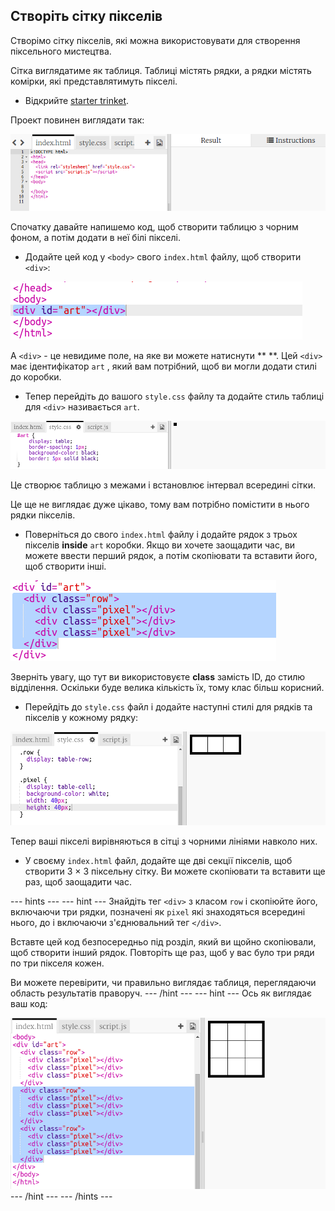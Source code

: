 ## Створіть сітку пікселів

Створімо сітку пікселів, які можна використовувати для створення піксельного мистецтва.

Сітка виглядатиме як таблиця. Таблиці містять рядки, а рядки містять комірки, які представлятимуть пікселі.

+ Відкрийте [starter trinket](http://jumpto.cc/web-pixel).

Проект повинен виглядати так:

![знімок екрану](images/pixel-starter.png)

Спочатку давайте напишемо код, щоб створити таблицю з чорним фоном, а потім додати в неї білі пікселі.

+ Додайте цей код у `<body>` свого `index.html` файлу, щоб створити `<div>`:

![знімок екрану](images/pixel-art-art.png)

A `<div>` - це невидиме поле, на яке ви можете натиснути ** **. Цей `<div>` має ідентифікатор `art` , який вам потрібний, щоб ви могли додати стилі до коробки.

+ Тепер перейдіть до вашого `style.css` файлу та додайте стиль таблиці для `<div>` називається `art`.

![знімок екрану](images/pixel-art-style.png)

Це створює таблицю з межами і встановлює інтервал всередині сітки.

Це ще не виглядає дуже цікаво, тому вам потрібно помістити в нього рядки пікселів.

+ Поверніться до свого `index.html` файлу і додайте рядок з трьох пікселів **inside** `art` коробки. Якщо ви хочете заощадити час, ви можете ввести перший рядок, а потім скопіювати та вставити його, щоб створити інші.

![знімок екрану](images/pixel-art-row.png)

Зверніть увагу, що тут ви використовуєте **class** замість ID, до стилю відділення. Оскільки буде велика кількість їх, тому клас більш корисний.

+ Перейдіть до `style.css` файл і додайте наступні стилі для рядків та пікселів у кожному рядку:

![знімок екрану](images/pixel-art-row-style.png)

Тепер ваші пікселі вирівняються в сітці з чорними лініями навколо них.

+ У своєму `index.html` файл, додайте ще дві секції пікселів, щоб створити 3 × 3 піксельну сітку. Ви можете скопіювати та вставити ще раз, щоб заощадити час.

--- hints --- --- hint --- Знайдіть тег `<div>` з класом `row` і скопіюйте його, включаючи три рядки, позначені як `pixel` які знаходяться всередині нього, до і включаючи з'єднювальний тег `</div>`.

Вставте цей код безпосередньо під розділ, який ви щойно скопіювали, щоб створити інший рядок. Повторіть ще раз, щоб у вас було три ряди по три пікселя кожен.

Ви можете перевірити, чи правильно виглядає таблиця, переглядаючи область результатів праворуч. --- /hint --- --- hint --- Ось як виглядає ваш код:

![знімок екрану](images/pixel-art-grid-3.png) --- /hint --- --- /hints ---